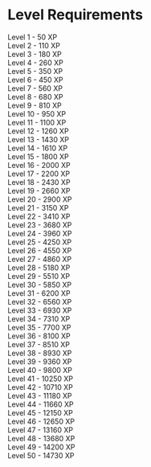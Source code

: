 # Level Requirements

Level 1 - 50 XP <br>
Level 2 - 110 XP <br>
Level 3 - 180 XP <br>
Level 4 - 260 XP <br>
Level 5 - 350 XP <br>
Level 6 - 450 XP <br>
Level 7 - 560 XP <br>
Level 8 - 680 XP <br>
Level 9 - 810 XP <br>
Level 10 - 950 XP <br>
Level 11 - 1100 XP <br>
Level 12 - 1260 XP <br>
Level 13 - 1430 XP <br>
Level 14 - 1610 XP <br>
Level 15 - 1800 XP <br>
Level 16 - 2000 XP <br>
Level 17 - 2200 XP <br>
Level 18 - 2430 XP <br>
Level 19 - 2660 XP <br>
Level 20 - 2900 XP <br>
Level 21 - 3150 XP <br>
Level 22 - 3410 XP <br>
Level 23 - 3680 XP <br>
Level 24 - 3960 XP <br>
Level 25 - 4250 XP <br>
Level 26 - 4550 XP <br>
Level 27 - 4860 XP <br>
Level 28 - 5180 XP <br>
Level 29 - 5510 XP <br>
Level 30 - 5850 XP <br>
Level 31 - 6200 XP <br>
Level 32 - 6560 XP <br>
Level 33 - 6930 XP <br>
Level 34 - 7310 XP <br>
Level 35 - 7700 XP <br>
Level 36 - 8100 XP <br>
Level 37 - 8510 XP <br>
Level 38 - 8930 XP <br>
Level 39 - 9360 XP <br>
Level 40 - 9800 XP <br>
Level 41 - 10250 XP <br>
Level 42 - 10710 XP <br>
Level 43 - 11180 XP <br>
Level 44 - 11660 XP <br>
Level 45 - 12150 XP <br>
Level 46 - 12650 XP <br>
Level 47 - 13160 XP <br>
Level 48 - 13680 XP <br>
Level 49 - 14200 XP <br>
Level 50 - 14730 XP <br>
<meta name="format-detection" content="telephone=no">
